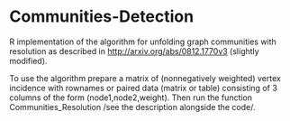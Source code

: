 Communities-Detection
=====================

R implementation of the algorithm for unfolding graph communities with resolution as described in http://arxiv.org/abs/0812.1770v3 (slightly modified).

To use the algorithm prepare a matrix of (nonnegatively weighted) vertex incidence with rownames or paired data (matrix or table) consisting of 3 columns of the form (node1,node2,weight). Then run the function Communities_Resolution /see the description alongside the code/.
